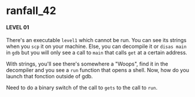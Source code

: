 # ranfall_42

<h4>LEVEL 01</h4>


There's an executable `level1` which cannot be run. 
You can see its strings when you `scp` it on your machine.
Else, you can decompile it or `disas main` in `gdb` but you will only see a call to `main` that calls `get` at a certain address.

With strings, you'll see there's somewhere a "Woops", find it in the decompiler and you see a `run` function that opens a shell. Now, how do you launch that fonction outside of gdb.

Need to do a binary switch of the call to `gets` to the call to `run`.

